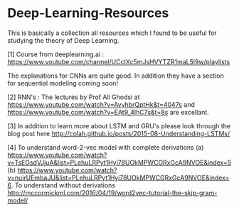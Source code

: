 # Deep-Learning-Resources

This is basically a collection all resources which I found to be useful for studying the theory of Deep Learning.

[1] Course from deeplearning.ai : https://www.youtube.com/channel/UCcIXc5mJsHVYTZR1maL5l9w/playlists

The explanations for CNNs are quite good. In addition they have a section for sequential modeling coming soon!

[2] RNN's : The lectures by Prof Ali Ghodsi at https://www.youtube.com/watch?v=AvyhbrQptHk&t=4047s and https://www.youtube.com/watch?v=EAt9_4IhC7s&t=8s are excellant. 

[3] In addition to learn more about LSTM and GRU's please look through the blog post here http://colah.github.io/posts/2015-08-Understanding-LSTMs/

[4] To understand word-2-vec model with complete derivations (a) https://www.youtube.com/watch?v=TsEGsdVJjuA&list=PLehuLRPyt1Hyi78UOkMPWCGRxGcA9NVOE&index=5 (b) https://www.youtube.com/watch?v=nuirUEmbaJU&list=PLehuLRPyt1Hyi78UOkMPWCGRxGcA9NVOE&index=6. To understand without derivations http://mccormickml.com/2016/04/19/word2vec-tutorial-the-skip-gram-model/
